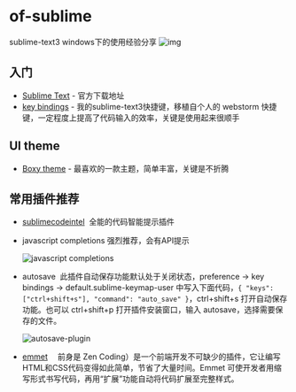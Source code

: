 # of-sublime

sublime-text3 windows下的使用经验分享
![img](https://github.com/elegantspirit/of-sublime/blob/master/assets/sublime.jpg)

## 入门

- [Sublime Text](http://www.sublimetext.com/) - 官方下载地址
- [key bindings](https://github.com/elegantspirit/of-sublime/blob/master/assets/key-bindings.md) - 我的sublime-text3快捷键，移植自个人的 webstorm 快捷键，一定程度上提高了代码输入的效率，关键是使用起来很顺手
## UI theme

- [Boxy theme](https://github.com/ihodev/sublime-boxy) - 最喜欢的一款主题，简单丰富，关键是不折腾

## 常用插件推荐

- [sublimecodeintel](https://github.com/SublimeCodeIntel/SublimeCodeIntel/)  全能的代码智能提示插件
- javascript completions 强烈推荐，会有API提示

  ![javascript completions](https://github.com/elegantspirit/of-sublime/blob/master/assets/javascript-completions.png)
- autosave 
  此插件自动保存功能默认处于关闭状态，preference -> key bindings -> default.sublime-keymap-user 中写入下面代码，`{ "keys": ["ctrl+shift+s"], "command": "auto_save" }`，ctrl+shift+s 打开自动保存功能。也可以 ctrl+shift+p 打开插件安装窗口，输入 autosave，选择需要保存的文件。
  
  ![autosave-plugin](https://github.com/elegantspirit/of-sublime/blob/master/assets/autosave-plugin.png)
  
- [emmet](https://github.com/sergeche/emmet-sublime)  &emsp;前身是 Zen Coding）是一个前端开发不可缺少的插件，它让编写 HTML和CSS代码变得如此简单，节省了大量时间。Emmet 可使开发者用缩写形式书写代码，再用“扩展”功能自动将代码扩展至完整样式。
